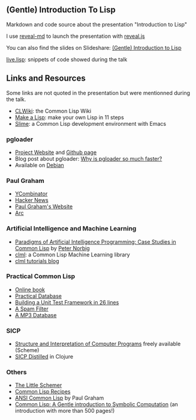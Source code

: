 ## (Gentle) Introduction To Lisp

Markdown and code source about the presentation "Introduction to Lisp"


I use [reveal-md](https://github.com/webpro/reveal-md) to launch the
presentation with [reveal.js](https://github.com/hakimel/reveal.js/)


You can also find the slides on Slideshare: [(Gentle) Introduction to Lisp](http://fr.slideshare.net/jazzydag/gentle-introduction-to-lisp)


[live.lisp](./live.lisp): snippets of code showed during the talk

## Links and Resources

Some links are not quoted in the presentation but were mentionned during the talk.

* [CLWiki](http://www.cliki.net/cl-wiki): the Common Lisp Wiki
* [Make a Lisp](https://github.com/kanaka/mal): make your own Lisp in 11 steps
* [Slime](https://common-lisp.net/project/slime/): a Common Lisp development environment
  with Emacs

### pgloader

* [Project Website](http://pgloader.io/) and [Github page](https://github.com/dimitri/pgloader)
* Blog post about pgloader: [Why is pgloader so much faster?](http://tapoueh.org/blog/2014/05/14-pgloader-got-faster)
* Available on [Debian](https://packages.debian.org/sid/pgloader)

### Paul Graham

* [YCombinator](https://www.ycombinator.com/)
* [Hacker News](https://news.ycombinator.com/)
* [Paul Graham's Website](http://www.paulgraham.com/)
* [Arc](https://en.wikipedia.org/wiki/Arc_%28programming_language%29?oldid=577012690)

### Artificial Intelligence and Machine Learning

* [Paradigms of Artificial Intelligence Programming: Case Studies in Common Lisp](http://norvig.com/paip.html) by [Peter Norbig](https://en.wikipedia.org/wiki/Peter_Norvig)
* [clml](https://github.com/mmaul/clml): a Common Lisp Machine Learning library
* [clml tutorials blog](https://mmaul.github.io/clml.tutorials/)

### Practical Common Lisp

* [Online book](http://www.gigamonkeys.com/book/)
* [Practical Database](http://www.gigamonkeys.com/book/practical-a-simple-database.html)
* [Building a Unit Test Framework in 26 lines](http://www.gigamonkeys.com/book/practical-building-a-unit-test-framework.html)
* [A Spam Filter](http://www.gigamonkeys.com/book/practical-a-spam-filter.html)
* [A MP3 Database](http://www.gigamonkeys.com/book/practical-an-mp3-database.html)

### SICP

* [Structure and Interpretation of Computer Programs](https://mitpress.mit.edu/sicp/)
  freely available (Scheme)
* [SICP Distilled](http://www.sicpdistilled.com/) in Clojure

### Others

* [The Little Schemer](https://mitpress.mit.edu/books/little-schemer)
* [Common Lisp Recipes](http://weitz.de/cl-recipes/)
* [ANSI Common Lisp](http://paulgraham.com/acl.html) by Paul Graham
* [Common Lisp: A Gentle introduction to Symbolic Computation](https://www.cs.cmu.edu/~dst/LispBook/book.pdf)
  (an introduction with more than 500 pages!)
